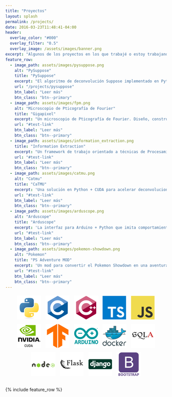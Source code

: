```yaml
---
title: "Proyectos"
layout: splash
permalink: /projects/
date: 2016-03-23T11:48:41-04:00
header:
  overlay_color: "#000"
  overlay_filter: "0.5"
  overlay_image: /assets/images/banner.png
excerpt: "Algunos de los proyectos en los que trabajé o estoy trabajando. Cada uno de ellos atravesados por diferentes lenguajes de programación y tecnologías"
feature_row:
  - image_path: assets/images/pysuppose.png
    alt: "PySuppose"
    title: "PySuppose"
    excerpt: "El algoritmo de deconvolución Suppose implementado en Python y acelerado por múltiples GPUs."
    url: "/projects/pysuppose"
    btn_label: "Leer más"
    btn_class: "btn--primary"
  - image_path: assets/images/fpm.png
    alt: "Microscopio de Pticografía de Fourier"
    title: "Gigapixel"
    excerpt: "Un microscopio de Pticografía de Fourier. Diseño, construcción, electrónica, drivers, interfaz de control y visualizador."
    url: "#test-link"
    btn_label: "Leer más"
    btn_class: "btn--primary"
  - image_path: assets/images/information_extraction.png
    title: "Information Extraction"
    excerpt: "Un framework de trabajo orientado a técnicas de Procesamiento del Lenguaje Natural (NLP) en español."
    url: "#test-link"
    btn_label: "Leer más"
    btn_class: "btn--primary"
  - image_path: assets/images/catmu.png
    alt: "Catmu"
    title: "CaTMU"
    excerpt: 'Una solución en Python + CUDA para acelerar deconvoluciones en GPU utilizando la Unidad de Mapeo de Texturas (TMU)'
    url: "#test-link"
    btn_label: "Leer más"
    btn_class: "btn--primary"
  - image_path: assets/images/arduscope.png
    alt: "Arduscope"
    title: "Arduscope"
    excerpt: 'La interfaz para Arduino + Python que imita comportamientos característicos de un osciloscopio. Probada en clases a distancia.'
    url: "#test-link"
    btn_label: "Leer más"
    btn_class: "btn--primary"
  - image_path: assets/images/pokemon-showdown.png
    alt: "Pokemon"
    title: "PS Adventure MOD"
    excerpt: 'Un mod para convertir el Pokemon Showdown en una aventura. Retroingeniería aplicada y mucho aprendizaje.'
    url: "#test-link"
    btn_label: "Leer más"
    btn_class: "btn--primary"
---
```


<div style="text-align: center; margin-bottom: 25px">
    <img class="btn btn--light-outline" title="Python" alt="Python" src="/assets/images/python-original.svg" width="75px" style="padding: 5px; border-color: transparent!important;">
    <img class="btn btn--light-outline" title="C" alt="C" src="/assets/images/c-original.svg" width="75px" style="padding: 5px; border-color: transparent!important;">
    <img class="btn btn--light-outline" title="C++" alt="Cplusplus" src="/assets/images/cplusplus-original.svg" width="75px" style="padding: 5px; border-color: transparent!important;">
    <img class="btn btn--light-outline" title="TypeScript" alt="TypeScript" src="/assets/images/typescript-original.svg" width="75px" style="padding: 5px; border-color: transparent!important;">
    <img class="btn btn--light-outline" title="TypeScript" alt="TypeScript" src="/assets/images/javascript-original.svg" width="75px" style="padding: 5px; border-color: transparent!important;">
    <img class="btn btn--light-outline" title="CUDA" alt="CUDA" src="/assets/images/Cuda.png" width="75px" style="padding: 5px; border-color: transparent!important;">
    <img class="btn btn--light-outline" title="Tensorflow" alt="Tensorflow" src="/assets/images/tensorflow-original.svg" width="75px" style="padding: 5px; border-color: transparent!important;">
    <img class="btn btn--light-outline" title="Arduino" alt="Arduino" src="/assets/images/arduino-original-wordmark.svg" width="75px" style="padding: 5px; border-color: transparent!important;">
    <img class="btn btn--light-outline" title="Docker" alt="Docker" src="/assets/images/docker-original-wordmark.svg" width="75px" style="padding: 5px; border-color: transparent!important;">
    <img class="btn btn--light-outline" title="SQL Alchemy" alt="SQL Alchemy" src="/assets/images/sqlalchemy-original.svg" width="75px" style="padding: 5px; border-color: transparent!important;">
    <img class="btn btn--light-outline" title="NodeJS" alt="NodeJS" src="/assets/images/nodejs-original-wordmark.svg" width="75px" style="padding: 5px; border-color: transparent!important;">
    <img class="btn btn--light-outline" title="Flask" alt="Flask" src="/assets/images/flask-original-wordmark.svg" width="75px" style="padding: 5px; border-color: transparent!important;">
    <img class="btn btn--light-outline" title="Django" alt="Django" src="/assets/images/django-original.svg" width="75px" style="padding: 5px; border-color: transparent!important;">
    <img class="btn btn--light-outline" title="Bootstrap" alt="Bootstrap" src="/assets/images/bootstrap-plain-wordmark.svg" width="75px" style="padding: 5px; border-color: transparent!important;">
</div>

{% include feature_row %}
